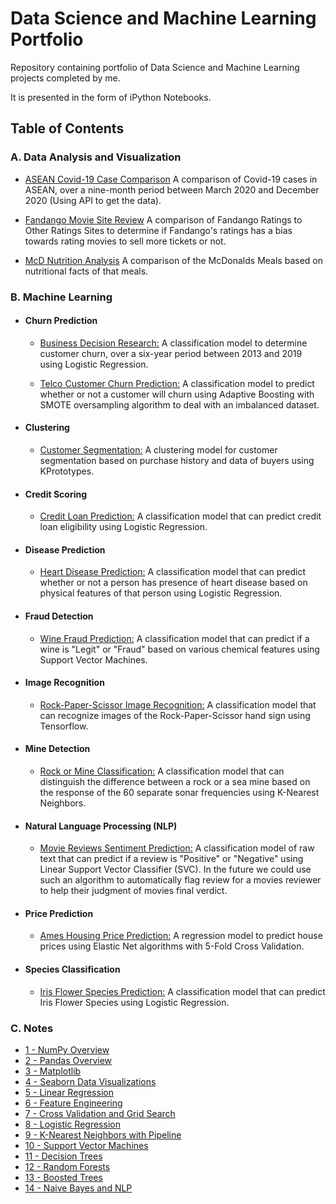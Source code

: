 # **Data Science and Machine Learning Portfolio**
Repository containing portfolio of Data Science and Machine Learning projects completed by me. 

It is presented in the form of iPython Notebooks.

## **Table of Contents**


 ### **A. Data Analysis and Visualization**

 - [ASEAN Covid-19 Case Comparison](https://nbviewer.jupyter.org/github/mch-fauzy/Data-Science/blob/main/Data_Analysis_and_Visualization/ASEAN_Covid_19_Case_Comparison_via_API/ASEAN%20Covid-19%20Case%20Comparison_via_API.ipynb) A comparison of Covid-19 cases in ASEAN, over a nine-month period between March 2020 and December 2020 (Using API to get the data).
	
 - [Fandango Movie Site Review](https://nbviewer.jupyter.org/github/mch-fauzy/Data-Science/blob/main/Data_Analysis_and_Visualization/Fandango_Movies_Site_Review/Fandango%20Movies%20Site%20Review.ipynb) A comparison of Fandango Ratings to Other Ratings Sites to determine if Fandango's ratings has a bias towards rating movies to sell more tickets or not.
	
 - [McD Nutrition Analysis](https://nbviewer.jupyter.org/github/mch-fauzy/Data-Science/blob/main/Data_Analysis_and_Visualization/McD_Nutrition_Analysis/McD_Nutrition_Analysis.ipynb) A comparison of the McDonalds Meals based on nutritional facts of that meals.



 ### **B. Machine Learning**

  - #### **Churn Prediction**
	
	  - [Business Decision Research:](https://nbviewer.jupyter.org/github/mch-fauzy/Data-Science/blob/main/Machine_Learning/Supervised_Learning/Classification/Business_Decision_Research/Business%20Decision%20Research_Logistic%20Regression.ipynb) A classification model to determine customer churn, over a six-year period between 2013 and 2019 using Logistic Regression.

	  - [Telco Customer Churn Prediction:](https://nbviewer.jupyter.org/github/mch-fauzy/Data-Science/blob/main/Machine_Learning/Supervised_Learning/Classification/Telco_Customer_Churn_Prediction/Telco%20Customer%20Churn%20Prediction_AdaBoost%20Oversampling.ipynb) A classification model to predict whether or not a customer will churn using Adaptive Boosting with SMOTE oversampling algorithm to deal with an imbalanced dataset.

  - #### **Clustering**
	
	  - [Customer Segmentation:](https://nbviewer.jupyter.org/github/mch-fauzy/Data-Science/blob/main/Machine_Learning/Unsupervised_Learning/Clustering/Customer_Segmentation/Customer%20Segmentation_KPrototypes.ipynb) A clustering model for customer segmentation based on purchase history and data of buyers using KPrototypes.

  - #### **Credit Scoring**
	
	  - [Credit Loan Prediction:](https://nbviewer.jupyter.org/github/mch-fauzy/Data-Science/blob/main/Machine_Learning/Supervised_Learning/Classification/Credit_Loan_Prediction/Credit%20Loan%20Prediction_Logistic%20Regression.ipynb) A classification model that can predict credit loan eligibility using Logistic Regression.

  - #### **Disease Prediction**

	  - [Heart Disease Prediction:](https://nbviewer.jupyter.org/github/mch-fauzy/Data-Science/blob/main/Machine_Learning/Supervised_Learning/Classification/Heart_Disease_Prediction/Heart%20Disease%20Prediction_Logistic%20Regression.ipynb) A classification model that can predict whether or not a person has presence of heart disease based on physical features of that person using Logistic Regression.

  - #### **Fraud Detection**

	  - [Wine Fraud Prediction:](https://nbviewer.jupyter.org/github/mch-fauzy/Data-Science/blob/main/Machine_Learning/Supervised_Learning/Classification/Wine_Fraud_Prediction/Wine%20Fraud%20Prediction_SVM.ipynb) A classification model that can predict if a wine is "Legit" or "Fraud" based on various chemical features using Support Vector Machines.

  - #### **Image Recognition**
	
	  - [Rock-Paper-Scissor Image Recognition:](https://nbviewer.jupyter.org/github/mch-fauzy/Data-Science/blob/main/Machine_Learning/Supervised_Learning/Classification/Rock_Paper_Scissor_Image_Recognition/Rock-Paper-Scissor_Tensorflow.ipynb) A classification model that can recognize images of the Rock-Paper-Scissor hand sign using Tensorflow.

  - #### **Mine Detection**

	  - [Rock or Mine Classification:](https://nbviewer.jupyter.org/github/mch-fauzy/Data-Science/blob/main/Machine_Learning/Supervised_Learning/Classification/Rock_or_Mine_Classification/Rock%20or%20Mine%20Classification_KNN.ipynb) A classification model that can distinguish the difference between a rock or a sea mine based on the response of the 60 separate sonar frequencies using K-Nearest Neighbors.
		
  - #### **Natural Language Processing (NLP)**
	
	  - [Movie Reviews Sentiment Prediction:](https://nbviewer.jupyter.org/github/mch-fauzy/Data-Science/blob/main/Machine_Learning/Supervised_Learning/Classification/Movie_Reviews_Sentiment_NLP/Movie%20Reviews%20Sentiment_NLP.ipynb) A classification model of raw text that can predict if a review is "Positive" or "Negative" using Linear Support Vector Classifier (SVC). In the future we could use such an algorithm to automatically flag review for a movies reviewer to help their judgment of movies final verdict.

  - #### **Price Prediction**

	  - [Ames Housing Price Prediction:](https://nbviewer.jupyter.org/github/mch-fauzy/Data-Science/blob/main/Machine_Learning/Supervised_Learning/Regression/Ames_Housing_Price_Prediction/Ames%20Housing%20Price%20Prediction_Elastic%20Net.ipynb) A regression model to predict house prices using Elastic Net algorithms with 5-Fold Cross Validation.
		
  - #### **Species Classification**
	
	  - [Iris Flower Species Prediction:](https://nbviewer.jupyter.org/github/mch-fauzy/Data-Science/blob/main/Machine_Learning/Supervised_Learning/Classification/Iris_Flower_Species_Classification/Iris%20Species%20Prediction_Logistic%20Regression.ipynb) A classification model that can predict Iris Flower Species using Logistic Regression.



 ### **C. Notes**
  - [1 - NumPy Overview](https://nbviewer.jupyter.org/github/mch-fauzy/Data-Science/blob/main/Data_Science_Notes/1_Numpy/1%20-%20NumPy%20Overview.ipynb)
  - [2 - Pandas Overview](https://nbviewer.jupyter.org/github/mch-fauzy/Data-Science/blob/main/Data_Science_Notes/2_Pandas/2%20-%20Pandas%20Overview.ipynb)
  - [3 - Matplotlib](https://nbviewer.jupyter.org/github/mch-fauzy/Data-Science/blob/main/Data_Science_Notes/3_Matplotlib/3%20-%20Matplotlib.ipynb)
  - [4 - Seaborn Data Visualizations](https://nbviewer.jupyter.org/github/mch-fauzy/Data-Science/blob/main/Data_Science_Notes/4_Seaborn_Data_Visualizations/4%20-%20Seaborn%20Data%20Visualizations.ipynb)
  - [5 - Linear Regression](https://nbviewer.jupyter.org/github/mch-fauzy/Data-Science/blob/main/Data_Science_Notes/5_Linear_Regression/5_Linear_Regression.ipynb)
  - [6 - Feature Engineering](https://nbviewer.jupyter.org/github/mch-fauzy/Data-Science/blob/main/Data_Science_Notes/6_Feature_Engineering/6_Feature_Engineering_and_Data_Preparation.ipynb)
  - [7 - Cross Validation and Grid Search](https://nbviewer.jupyter.org/github/mch-fauzy/Data-Science/blob/main/Data_Science_Notes/7_Cross_Validation_and_Grid_Search/7_Cross_Validation_and_Grid_Search.ipynb)
  - [8 - Logistic Regression](https://nbviewer.jupyter.org/github/mch-fauzy/Data-Science/blob/main/Data_Science_Notes/8_Logistic_Regression/8_Logistic_Regression.ipynb)
  - [9 - K-Nearest Neighbors with Pipeline](https://nbviewer.jupyter.org/github/mch-fauzy/Data-Science/blob/main/Data_Science_Notes/9_K_Nearest_Neighbors_with_Pipeline/9_K_Nearest_Neighbors_with_Pipeline.ipynb)
  - [10 - Support Vector Machines](https://nbviewer.jupyter.org/github/mch-fauzy/Data-Science/blob/main/Data_Science_Notes/10_Support_Vector_Machines/10%20-%20Support%20Vector%20Machines.ipynb)
  - [11 - Decision Trees](https://nbviewer.jupyter.org/github/mch-fauzy/Data-Science/blob/main/Data_Science_Notes/11_Decision_Tree/11_Decision_Tree.ipynb)
  - [12 - Random Forests](https://nbviewer.jupyter.org/github/mch-fauzy/Data-Science/blob/main/Data_Science_Notes/12_Random_Forest/12_Random_Forest.ipynb)
  - [13 - Boosted Trees](https://nbviewer.jupyter.org/github/mch-fauzy/Data-Science/blob/main/Data_Science_Notes/13_Boosted_Tree/13_Boosted_Tree.ipynb)
  - [14 - Naive Bayes and NLP](https://nbviewer.jupyter.org/github/mch-fauzy/Data-Science/blob/main/Data_Science_Notes/14_Naive_Bayes_and_NLP/14%20-%20Naive%20Bayes%20and%20Natural%20Language%20Processing.ipynb)
